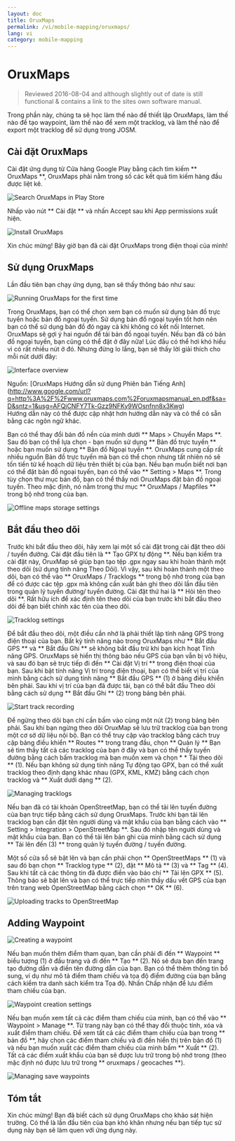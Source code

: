 ```yaml
---
layout: doc
title: OruxMaps
permalink: /vi/mobile-mapping/oruxmaps/
lang: vi
category: mobile-mapping
---
```


OruxMaps
===============

> Reviewed 2016-08-04 and although slightly out of date is still functional & contains a link to the sites own software manual.

Trong phần này, chúng ta sẽ học làm thế nào để thiết lập OruxMaps, làm thế nào để tạo waypoint, làm thế nào để xem một tracklog, và làm thế nào để export một tracklog để sử dụng trong JOSM.  

​Cài đặt OruxMaps
------------------

Cài đặt ứng dụng từ Cửa hàng Google Play bằng cách tìm kiếm ** OruxMaps **, OruxMaps phải nằm trong số các kết quả tìm kiếm hàng đầu được liệt kê.  

![Search OruxMaps in Play Store][]

Nhấp vào nút ** Cài đặt ** và nhấn Accept sau khi App permissions xuất hiện.  

![Install OruxMaps][]

Xin chúc mừng! Bây giờ bạn đã cài đặt OruxMaps trong điện thoại của mình!  

​Sử dụng OruxMaps
--------------------

Lần đầu tiên bạn chạy ứng dụng, bạn sẽ thấy thông báo như sau:  

![Running OruxMaps for the first time][]

Trong OruxMaps, bạn có thể chọn xem bạn có muốn sử dụng bản đồ trực tuyến hoặc bản đồ ngoại tuyến. Sử dụng bản đồ ngoại tuyến tốt hơn nên bạn có thể sử dụng bản đồ đó ngay cả khi không có kết nối Internet. OruxMaps sẽ gợi ý hai nguồn để tải bản đồ ngoại tuyến. Nếu bạn đã có bản đồ ngoại tuyến, bạn cũng có thể đặt ở đây nữa! Lúc đầu có thể hơi khó hiểu vì có rất nhiều nút ở đó. Nhưng đừng lo lắng, bạn sẽ thấy lời giải thích cho mỗi nút dưới đây:  

![Interface overview][]

Nguồn: [OruxMaps Hướng dẫn sử dụng Phiên bản Tiếng Anh] (http://www.google.com/url?q=http%3A%2F%2Fwww.oruxmaps.com%2Foruxmapsmanual_en.pdf&sa=D&sntz=1&usg=AFQjCNFY7Tk-Gzz9NFKy9WOsnfnn8x3Kwg)  
Hướng dẫn này có thể được cập nhật hơn hướng dẫn này và có thể có sẵn bằng các ngôn ngữ khác.  

Bạn có thể thay đổi bản đồ nền của mình dưới ** Maps \> Chuyển Maps **. Sau đó bạn có thể lựa chọn - bạn muốn sử dụng ** Bản đồ trực tuyến ** hoặc bạn muốn sử dụng
** Bản đồ Ngoại tuyến **. OruxMaps cung cấp rất nhiều nguồn Bản đồ trực tuyến mà bạn có thể chọn nhưng tất nhiên nó sẽ tốn tiền từ kế hoạch dữ liệu trên thiết bị của bạn. Nếu bạn muốn biết nơi bạn có thể đặt bản đồ ngoại tuyến, bạn có thể vào ** Setting \> Maps **. Trong tùy chọn thư mục bản đồ, bạn có thể thấy nơi OruxMaps đặt
bản đồ ngoại tuyến. Theo mặc định, nó nằm trong thư mục ** OruxMaps / Mapfiles ** trong bộ nhớ trong của bạn.  

![Offline maps storage settings][]

Bắt đầu theo dõi
--------------

Trước khi bắt đầu theo dõi, hãy xem lại một số cài đặt trong cài đặt theo dõi / tuyến đường. Cài đặt đầu tiên là ** Tạo GPX tự động **. Nếu bạn kiểm tra cài đặt này, OruxMap sẽ giúp bạn tạo tệp .gpx ngay sau khi hoàn thành một theo dõi (sử dụng tính năng Theo Dõi). Vì vậy, sau khi hoàn thành một theo dõi, bạn có thể vào ** OruxMaps / Tracklogs ** trong bộ nhớ trong của bạn để có được các tệp .gpx mà không cần xuất bản ghi theo dõi lần đầu tiên trong quản lý tuyến đường/ tuyến đường. Cài đặt thứ hai là ** Hỏi tên theo dõi **. Rất hữu ích để xác định tên theo dõi của bạn trước khi bắt đầu theo dõi để bạn biết chính xác tên của theo dõi.  

![Tracklog settings][]

Để bắt đầu theo dõi, một điều cần nhớ là phải thiết lập tính năng GPS trong điện thoại của bạn. Bất kỳ tính năng nào trong OruxMaps như ** Bắt đầu GPS ** và ** Bắt đầu Ghi ** sẽ không bắt đầu trừ khi bạn kích hoạt Tính năng GPS. OruxMaps sẽ hiển thị thông báo nếu GPS của bạn vẫn bị vô hiệu, và sau đó bạn sẽ trực tiếp đi đến ** Cài đặt Vị trí ** trong điện thoại của bạn. Sau khi bật tính năng Vị trí trong điện thoại, bạn có thể biết vị trí của mình bằng cách sử dụng tính năng ** Bắt đầu GPS ** (1) ở bảng điều khiển bên phải. Sau khi vị trí của bạn đã được tải, bạn có thể bắt đầu Theo dõi bằng cách sử dụng ** Bắt đầu Ghi ** (2) trong bảng bên phải.  

![Start track recording][]

Để ngừng theo dõi bạn chỉ cần bấm vào cùng một nút (2) trong bảng bên phải. Sau khi bạn ngừng theo dõi OruxMap sẽ lưu trữ tracklog của bạn trong một cơ sở dữ liệu nội bộ. Bạn có thể truy cập vào tracklog bằng cách truy cập bảng điều khiển ** Routes ** trong trang đầu, chọn ** Quản lý ** Bạn sẽ tìm thấy tất cả các tracklog của bạn ở đây và bạn có thể thấy tuyến đường bằng cách bấm tracklog mà bạn muốn xem và chọn * * Tải theo dõi ** (1). Nếu bạn không sử dụng tính năng Tự động tạo GPX, bạn có thể xuất tracklog theo định dạng khác nhau (GPX, KML, KMZ) bằng cách chọn tracklog và ** Xuất dưới dạng ** (2).  

![Managing tracklogs][]

Nếu bạn đã có tài khoản OpenStreetMap, bạn có thể tải lên tuyến đường của bạn trực tiếp bằng cách sử dụng OruxMaps. Trước khi bạn tải lên tracklog bạn cần đặt tên người dùng và mật khẩu của bạn bằng cách vào ** Setting \> Integration \> OpenStreetMap **. Sau đó nhập tên người dùng và mật khẩu của bạn. Bạn có thể tải lên bản ghi của mình bằng cách sử dụng ** Tải lên đến (3) ** trong quản lý tuyến đường / tuyến đường.  

Một số cửa sổ sẽ bật lên và bạn cần phải chọn ** OpenStreetMaps ** (1) và sau đó bạn chọn ** Tracklog type ** (2), đặt ** Mô tả ** (3) và ** Tag ** (4). Sau khi tất cả các thông tin đã được điền vào báo chí ** Tải lên GPX ** (5). Thông báo sẽ bật lên và bạn có thể trực tiếp nhìn thấy dấu vết GPS của bạn trên trang web OpenStreetMap bằng cách chọn ** OK ** (6).  

![Uploading tracks to OpenStreetMap][]

​Adding Waypoint
---------------------

![Creating a waypoint][]

Nếu bạn muốn thêm điểm tham quan, bạn cần phải đi đến ** Waypoint ** biểu tượng (1) ở đầu trang và đi đến ** Tạo ** (2). Nó sẽ đưa bạn đến trang tạo đường dẫn và điền tên đường dẫn của bạn. Bạn có thể thêm thông tin bổ sung, ví dụ như mô tả điểm tham chiếu và tọa độ điểm đường của bạn bằng cách kiểm tra danh sách kiểm tra Tọa độ. Nhấn Chấp nhận để lưu điểm tham chiếu của bạn.  

![Waypoint creation settings][]

Nếu bạn muốn xem tất cả các điểm tham chiếu của mình, bạn có thể vào ** Waypoint \> Manage **. Từ trang này bạn có thể thay đổi thuộc tính, xóa và xuất điểm tham chiếu. Để xem tất cả các điểm tham chiếu của bạn trong ** bản đồ **, hãy chọn các điểm tham chiếu và đi đến hiển thị trên bản đồ (1) và nếu bạn muốn xuất các điểm tham chiếu của mình bấm ** Xuất ** (2). Tất cả các điểm xuất khẩu của bạn sẽ được lưu trữ trong bộ nhớ trong (theo mặc định nó được lưu trữ trong ** oruxmaps / geocaches **).  

![Managing save waypoints][]

Tóm tắt
-----------

Xin chúc mừng! Bạn đã biết cách sử dụng OruxMaps cho khảo sát hiện trường. Có thể là lần đầu tiên của bạn khó khăn nhưng nếu bạn tiếp tục sử dụng này bạn sẽ làm quen với ứng dụng này.  

[Search OruxMaps in Play Store]: /images/mobile-mapping/oruxmaps_image00.png
[Install OruxMaps]: /images/mobile-mapping/oruxmaps_image03.png
[Running OruxMaps for the first time]: /images/mobile-mapping/oruxmaps_image01.png
[Interface overview]: /images/mobile-mapping/oruxmaps_image09.png
[Offline maps storage settings]: /images/mobile-mapping/oruxmaps_image06.png
[Tracklog settings]: /images/mobile-mapping/oruxmaps_image11.png
[Start track recording]: /images/mobile-mapping/oruxmaps_image02.png
[Managing tracklogs]: /images/mobile-mapping/oruxmaps_image10.png
[Uploading tracks to OpenStreetMap]: /images/mobile-mapping/oruxmaps_image05.png
[Creating a waypoint]: /images/mobile-mapping/oruxmaps_image07.png
[Waypoint creation settings]: /images/mobile-mapping/oruxmaps_image08.png
[Managing save waypoints]: /images/mobile-mapping/oruxmaps_image04.png